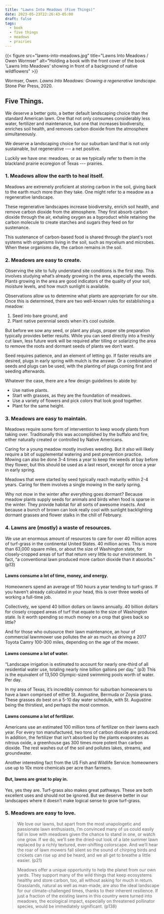 ```yaml
---
title: "Lawns Into Meadows (Five Things)"
date: 2023-05-23T22:26:43-05:00
draft: false
tags:
  - book
  - five things
  - meadows
  - prairies
---
```


{{< figure src="lawns-into-meadows.jpg" title="Lawns Into Meadows / Owen Wormser" alt="Holding a book with the front cover of the book 'Lawns Into Meadows' showing in front of a background of native wildflowers" >}}

Wormser, Owen. *Lawns Into Meadows: Growing a regenerative landscape.* Stone Pier Press, 2020.

## Five Things.

We deserve a better goto, a better default landscaping choice than the standard American lawn. One that not only consumes considerably less water, fertilizer and maintenance, but one that increases biodiversity, enriches soil health, and removes carbon dioxide from the atmosphere simultaneously.

We deserve a landscaping choice for our suburban land that is not only sustainable, but regenerative --- a net positive.

Luckily we have one: meadows, or as we typically refer to them in the blackland prairie ecoregion of Texas --- prairies.

### 1. Meadows allow the earth to heal itself.
Meadows are extremely proficient at storing carbon in the soil, giving back to the earth much more than they take. One might refer to a meadow as a regenerative landscape.

These regenerative landscapes increase biodiversity, enrich soil health, and remove carbon dioxide from the atmosphere. They first absorb carbon dioxide through the air, exhaling oxygen as a byproduct while retaining the carbon molecule to create starches and sugars they feed on for sustenance.

This sustenance of carbon-based food is shared through the plant's root systems with organisms living in the soil, such as mycelium and microbes. When these organisms die, the carbon remains in the soil.

### 2. Meadows are easy to create.
Observing the site to fully understand site conditions is the first step. This involves studying what’s already growing in the area, especially the weeds. Plants growing in the area are good indicators of the quality of your soil, moisture levels, and how much sunlight is available.

Observations allow us to determine what plants are appropriate for our site. Once this is determined, there are two well-known rules for establishing a meadow:
1. Seed into bare ground, and
2. Plant native perennial seeds when it’s cool outside.

But before we sow any seed, or plant any plugs, proper site preparation typically provides better results. While you can seed directly into a freshly cut lawn, less future work will be required after tilling or solarizing the area to remove the roots and dormant seeds of plants we don’t want.

Seed requires patience, and an element of letting go. If faster results are desired, plugs in early spring with mulch is the answer. Or a combination of seeds and plugs can be used, with the planting of plugs coming first and seeding afterwards.

Whatever the case, there are a few design guidelines to abide by:
- Use native plants.
- Start with grasses, as they are the foundation of meadows.
- Use a variety of flowers and pick colors that look good together.
- Plant for the same height.
 
### 3. Meadows are easy to maintain.
Meadows require some form of intervention to keep woody plants from taking over. Traditionally this was accomplished by the buffalo and fire, either naturally created or controlled by Native Americans.

Caring for a young meadow mostly involves weeding. But it also will likely require a bit of supplemental watering and pest prevention practice. Mowing can also be done 3-4 times a year to keep the weeds at bay before they flower, but this should be used as a last resort, except for once a year in early spring.

Meadows that were started by seed typically reach maturity within 2-4 years. Caring for them involves a single mowing in the early spring.

Why not mow in the winter after everything goes dormant? Because meadow plants supply seeds for animals and birds when food is sparse in the winter. They provide habitat for all sorts of awesome insects. And because a bunch of brown can look really cool with sunlight backlighting dormant grasses and flower stalks in the chill of February.

### 4. Lawns are (mostly) a waste of resources.
We use an enormous amount of resources to care for over 40 million acres of turf-grass in the continental United States. 40 million acres. This is more than 63,000 square miles, or about the size of Washington state, for closely-cropped areas of turf that return very little to our environment. In fact, “a conventional lawn produced more carbon dioxide than it absorbs.” (p13)

#### Lawns consume a lot of time, money, and energy.
Homeowners spend an average of 150 hours a year tending to turf-grass. If you haven’t already calculated in your head, this is over three weeks of working a full-time job.

Collectively, we spend 40 billion dollars on lawns annually. 40 billion dollars for closely cropped areas of turf that equate to the size of Washington state. Is it worth spending so much money on a crop that gives back so little?

And for those who outsource their lawn maintenance, an hour of commercial lawnmower use pollutes the air as much as driving a 2017 Toyota Camry 100-300 miles, depending on the age of the mower.

#### Lawns consume a lot of water.
“Landscape irrigation is estimated to account for nearly one-third of all residential water use, totaling nearly nine billion gallons per day.” (p3) This is the equivalent of 13,500 Olympic-sized swimming pools worth of water. Per day.

In my area of Texas, it’s incredibly common for suburban homeowners to have a lawn comprised of either St. Augustine, Bermuda or Zoysia grass. These grasses do best on a 5-10 day water schedule, with St. Augustine being the thirstiest, and perhaps the most common.

#### Lawns consume a lot of fertilizer.
Americans use an estimated 100 million tons of fertilizer on their lawns each year. For every ton manufactured, two tons of carbon dioxide are produced. In addition, the fertilizer that isn’t absorbed by the plants evaporates as nitrous oxide, a greenhouse gas 300 times more potent than carbon dioxide. The rest washes out of the soil and pollutes lakes, streams, and groundwater.

Another interesting fact from the US Fish and Wildlife Service: homeowners use up to 10x more chemicals per acre than farmers.

#### But, lawns are great to play in.
Yes, yes they are. Turf-grass also makes great pathways. These are both excellent uses and should not be ignored. But we deserve better in our landscapes where it doesn’t make logical sense to grow turf-grass.

### 5. Meadows are easy to love.
> We love our lawns, but apart from the most unapologetic and passionate lawn enthusiasts, I’m convinced many of us could easily fall in love with meadows given the chance to stand in one, or watch one grow. If we do, we’ll see the dried-out look of a late summer lawn replaced by a richly textured, ever-shifting colorscape. And we’ll hear the roar of lawn mowers fall silent so the sound of chirping birds and crickets can rise up and be heard, and we all get to breathe a little easier. (p21) 

> Meadows offer a unique opportunity to help the planet from our own yards. They support many of the wild things that keep ecosystems healthy and store carbon, too, all without asking for much in return. Grasslands, natural as well as man-made, are also the ideal landscape for our climate-challenged times, thanks to their inherent resilience. If just a fraction of the existing lawns in this country were turned into meadows, the ecological impact, especially on threatened pollinator species, would be immediately significant. (p138)
